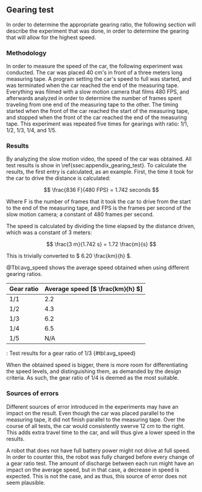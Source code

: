 ## Gearing test
In order to determine the appropriate gearing ratio, the following section will describe the experiment that was done, in order to determine the gearing that will allow for the highest speed.

### Methodology
In order to measure the speed of the car, the following experiment was conducted.
The car was placed 40 cm's in front of a three meters long measuring tape. A program setting the car's speed to full was started, and was terminated when the car reached the end of the measuring tape.
Everything was filmed with a slow motion camera that films 480 FPS, and afterwards analyzed in order to determine the number of frames spent traveling from one end of the measuring tape to the other.
The timing started when the front of the car reached the start of the measuring tape, and stopped when the front of the car reached the end of the measuring tape.
This experiment was repeated five times for gearings with ratio: 1/1, 1/2, 1/3, 1/4, and 1/5.

### Results
By analyzing the slow motion video, the speed of the car was obtained. All test results is show in \ref{ssec:appendix_gearing_test}.
To calculate the results, the first entry is calculated, as an example.
First, the time it took for the car to drive the distance is calculated:

$$ \frac{836 F}{480 FPS} = 1.742 seconds $$

Where F is the number of frames that it took the car to drive from the start to the end of the measuring tape, and FPS is the frames per second of the slow motion camera; a constant of 480 frames per second.

The speed is calculated by dividing the time elapsed by the distance driven, which was a constant of 3 meters:

$$ \frac{3 m}{1.742 s} = 1.72 \frac{m}{s} $$

This is trivially converted to $ 6.20 \frac{km}{h} $.

@Tbl:avg_speed shows the average speed obtained when using different gearing ratios.

| Gear ratio | Average speed [$ \frac{km}{h} $] | 
| ---------- | -------------------------------- |
| 1/1        | 2.2                              |
| 1/2        | 4.3                              |
| 1/3        | 6.2                              |
| 1/4        | 6.5                              |
| 1/5        | N/A                              |

: Test results for a gear ratio of 1/3 {#tbl:avg_speed}

When the obtained speed is bigger, there is more room for differentiating the speed levels, and distinguishing them, as demanded by the design criteria.
As such, the gear ratio of 1/4 is deemed as the most suitable.

### Sources of errors
Different sources of error introduced in the experiments may have an impact on the result.
Even though the car was placed parallel to the measuring tape, it did not finish parallel to the measuring tape.
Over the course of all tests, the car would consistently swerve 12 cm to the right.
This adds extra travel time to the car, and will thus give a lower speed in the results.

A robot that does not have full battery power might not drive at full speed. 
In order to counter this, the robot was fully charged before every change of a gear ratio test.
The amount of discharge between each run might have an impact on the average speed, but in that case, a decrease in speed is expected.
This is not the case, and as thus, this source of error does not seem plausible.